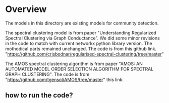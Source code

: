 # Overview

The models in this directory are existing models for community detection.

The spectral clustering model is from paper "Understanding Regularized Spectral Clustering via Graph Conductance". We did some minor revisions in the code to match with current networkx python library version. The mothodical parts remained unchanged. The code is from this github link. "https://github.com/crisbodnar/regularised-spectral-clustering/tree/master" 


The AMOS spectral clustering algorithm is from paper "AMOS: AN AUTOMATED MODEL ORDER SELECTION ALGORITHM FOR SPECTRAL GRAPH CLUSTERING". The code is from "https://github.com/tgensol/AMOS/tree/master" this link. 

## how to run the code?



